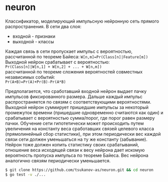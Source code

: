 # neuron

Классификатор, моделирующий импульсную нейронную сеть прямого распространения.
В сети два слоя:
* входной - признаки
* выходной - классы

Каждая связь в сети пропускает импульс с вероятностью, рассчитанной по теореме Байеса:
`W[n,m]=Pr(Class[n]|Feature[m])`  
Выходной нейрон срабатывает с вероятностью:  
`Pr(Class[n]|W[n,1] + W[n,2] + ... + W[n,m])`  
рассчитанной по теореме сложения вероятностей совместных независимых событий:  
`Pr(A+B)=Pr(A)+Pr(B)-Pr(A*B)`

Предполагается, что сработавший входной нейрон выдает пачку импульсов фиксированного размера. Дальше каждый импульс распространяется по связям с соответствующими вероятностями. Выходной нейрон суммирует пришедшие импульсы за некоторый промежуток времени (пришедшие одновременно считаются как один) и срабатывает с вероятностью сумма/порог, где порог равен размеру пачки. Обучение сети гипотетически может происходить путем увеличения на константу веса сработавших связей целевого класса (прямолинейный сбор статистики), при этом периодически вес каждой связи сети должен уменьшаться на ту же константу (забывание). Нейрон тоже должен копить статистику своих срабатываний, отношение веса исходящей связи к весу нейрона дает искомую вероятность пропуска импульса по теореме Байеса. Вес нейрона аналогично связям периодически уменьшается.

```sh
$ git clone https://github.com/tsukanov-as/neuron.git && cd neuron
$ go test -v ./...
```
